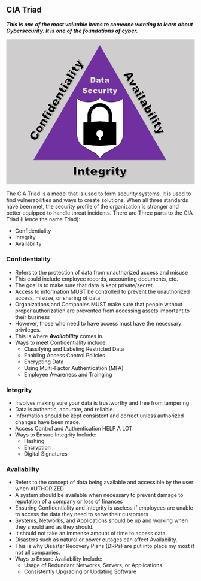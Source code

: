 ## CIA Triad
***This is one of the most valuable items to someone wanting to learn about Cybersecurity. It is one of the foundations of cyber.***
<p align="center">
  <img src="https://github.com/GCU-GenCyber/GenCyber-Camp-23/blob/main/Principles%20of%20Security/img/Triad.png" />
</p>


The CIA Triad is a model that is used to form security systems. It is used to find vulnerabilities and ways to create solutions. When all three standards have been met, the security profile of the organization is stronger and better equipped to handle threat incidents.
There are Three parts to the CIA Triad (Hence the name Triad): 
+ Confidentiality
+ Integrity
+ Availability


### Confidentiality
+ Refers to the protection of data from unauthorized access and misuse
+ This could include employee records, accounting documents, etc. 
+ The goal is to make sure that data is kept private/secret. 
+ Access to information MUST be controlled to prevent the unauthorized access, misuse, or sharing of data
+ Organizations and Companies MUST make sure that people without proper authorization are prevented from accessing assets important to their business
+ However, those who need to have access must have the necessary privileges.
+ This is where ***Availability*** comes in. 
+ Ways to meet Confidentiality include:
  + Classifying and Labeling Restricted Data
  + Enabling Access Control Policies
  + Encrypting Data
  + Using Multi-Factor Authentication (MFA)
  + Employee Awareness and Trainging

### Integrity
+ Involves making sure your data is trustworthy and free from tampering
+ Data is authentic, accurate, and reliable.
+ Information should be kept consistent and correct unless authorized changes have been made.
+ Access Control and Authentication HELP A LOT
+ Ways to Ensure Integrity Include:
  + Hashing
  + Encryption
  + Digital Signatures

### Availability 
+ Refers to the concept of data being available and accessible by the user when AUTHORIZED
+ A system should be available when necessary to prevent damage to reputation of a company or loss of finances
+ Ensuring Confidentiality and Integrity is useless if employees are unable to access the data they need to serve their customers
+ Systems, Networks, and Applications should be up and working when they should and as they should. 
+ It should not take an immense amount of time to access data. 
+ Disasters such as natural or power outages can affect Availability.
+ This is why Disaster Recovery Plans (DRPs) are put into place my most if not all companies. 
+ Ways to Ensure Availability Include:
  + Usage of Redundant Networks, Servers, or Applications
  + Consistently Upgrading or Updating Software


